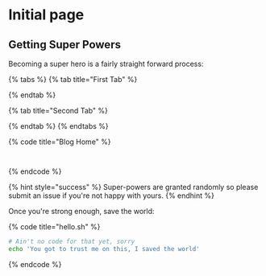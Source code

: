 # Initial page

## Getting Super Powers

Becoming a super hero is a fairly straight forward process:

{% tabs %}
{% tab title="First Tab" %}

{% endtab %}

{% tab title="Second Tab" %}

{% endtab %}
{% endtabs %}

{% code title="Blog Home" %}
```


```
{% endcode %}

{% hint style="success" %}
 Super-powers are granted randomly so please submit an issue if you're not happy with yours.
{% endhint %}

Once you're strong enough, save the world:

{% code title="hello.sh" %}
```bash
# Ain't no code for that yet, sorry
echo 'You got to trust me on this, I saved the world'
```
{% endcode %}



